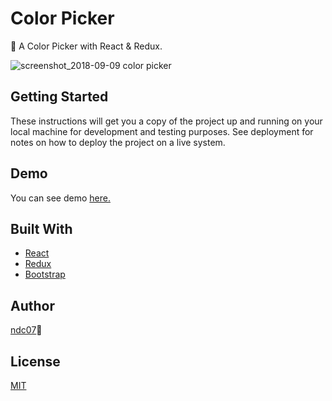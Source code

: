 # Color Picker

🌈 A Color Picker with React & Redux.

![screenshot_2018-09-09 color picker](https://user-images.githubusercontent.com/34389409/45758999-21c91800-bc51-11e8-9763-fca774cea7c6.png)

## Getting Started

These instructions will get you a copy of the project up and running on your local machine for development and testing purposes. See deployment for notes on how to deploy the project on a live system.

## Demo

You can see demo [here.](https://color-picker-ndc07.firebaseapp.com/)

## Built With

* [React](https://reactjs.org/docs/getting-started.html)
* [Redux](https://redux.js.org/)
* [Bootstrap](http://getbootstrap.com/docs/4.1/getting-started/introduction/)

## Author

[ndc07](https://github.com/ndc07)💎


## License
[MIT](https://github.com/ndc07/color-picker/blob/master/LICENSE)
